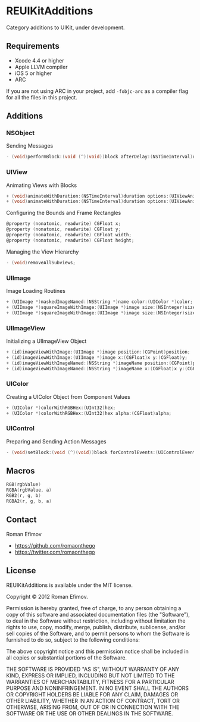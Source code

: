 # REUIKitAdditions

Category additions to UIKit, under development.

## Requirements
* Xcode 4.4 or higher
* Apple LLVM compiler
* iOS 5 or higher
* ARC

If you are not using ARC in your project, add `-fobjc-arc` as a compiler flag for all the files in this project.

## Additions

### NSObject

Sending Messages

```objective-c
- (void)performBlock:(void (^)(void))block afterDelay:(NSTimeInterval)delay;
```

### UIView

Animating Views with Blocks

```objective-c
+ (void)animateWithDuration:(NSTimeInterval)duration options:(UIViewAnimationOptions)options animations:(void (^)(void))animations;
+ (void)animateWithDuration:(NSTimeInterval)duration options:(UIViewAnimationOptions)options animations:(void (^)(void))animations completion:(void (^)(BOOL finished))completion;
```

Configuring the Bounds and Frame Rectangles

```objective-c
@property (nonatomic, readwrite) CGFloat x;
@property (nonatomic, readwrite) CGFloat y;
@property (nonatomic, readwrite) CGFloat width;
@property (nonatomic, readwrite) CGFloat height;
```

Managing the View Hierarchy

```objective-c
- (void)removeAllSubviews;
```

### UIImage

Image Loading Routines

```objective-c
+ (UIImage *)maskedImageNamed:(NSString *)name color:(UIColor *)color;
+ (UIImage *)squareImageWithImage:(UIImage *)image size:(NSInteger)size;
+ (UIImage *)squareImageWithImage:(UIImage *)image size:(NSInteger)size scale:(CGFloat)scale;
```

### UIImageView

Initializing a UIImageView Object

```objective-c
+ (id)imageViewWithImage:(UIImage *)image position:(CGPoint)position;
+ (id)imageViewWithImage:(UIImage *)image x:(CGFloat)x y:(CGFloat)y;
+ (id)imageViewWithImageNamed:(NSString *)imageName position:(CGPoint)position;
+ (id)imageViewWithImageNamed:(NSString *)imageName x:(CGFloat)x y:(CGFloat)y;
```

### UIColor

Creating a UIColor Object from Component Values

```objective-c
+ (UIColor *)colorWithRGBHex:(UInt32)hex;
+ (UIColor *)colorWithRGBHex:(UInt32)hex alpha:(CGFloat)alpha;
```

### UIControl

Preparing and Sending Action Messages

```objective-c
- (void)setBlock:(void (^)(void))block forControlEvents:(UIControlEvents)event;
```

## Macros

```objective-c
RGB(rgbValue)
RGBA(rgbValue, a)
RGB2(r, g, b)
RGBA2(r, g, b, a)
```

## Contact

Roman Efimov

- https://github.com/romaonthego
- https://twitter.com/romaonthego

## License

REUIKitAdditions is available under the MIT license.

Copyright © 2012 Roman Efimov.

Permission is hereby granted, free of charge, to any person obtaining a copy of this software and associated documentation files (the "Software"), to deal in the Software without restriction, including without limitation the rights to use, copy, modify, merge, publish, distribute, sublicense, and/or sell copies of the Software, and to permit persons to whom the Software is furnished to do so, subject to the following conditions:

The above copyright notice and this permission notice shall be included in all copies or substantial portions of the Software.

THE SOFTWARE IS PROVIDED "AS IS", WITHOUT WARRANTY OF ANY KIND, EXPRESS OR IMPLIED, INCLUDING BUT NOT LIMITED TO THE WARRANTIES OF MERCHANTABILITY, FITNESS FOR A PARTICULAR PURPOSE AND NONINFRINGEMENT. IN NO EVENT SHALL THE AUTHORS OR COPYRIGHT HOLDERS BE LIABLE FOR ANY CLAIM, DAMAGES OR OTHER LIABILITY, WHETHER IN AN ACTION OF CONTRACT, TORT OR OTHERWISE, ARISING FROM, OUT OF OR IN CONNECTION WITH THE SOFTWARE OR THE USE OR OTHER DEALINGS IN THE SOFTWARE.
